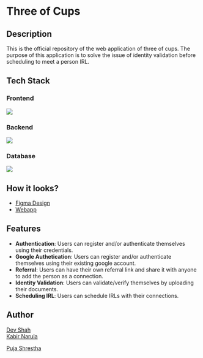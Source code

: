 # Three of Cups

## Description

This is the official repository of the web application of three of cups. The purpose of this application is to solve the issue of identity validation before scheduling to meet a person IRL.

## Tech Stack

### Frontend

<img src="https://skillicons.dev/icons?i=react,vite,tailwindcss,materialui" />

### Backend

<img src="https://skillicons.dev/icons?i=python,flask,docker,postman" />

### Database

<img src="https://skillicons.dev/icons?i=redis,postgres" />

## How it looks?

- <a href="https://www.figma.com/file/0nZApsFQttDHvbuESkGLX0/UI-_Beta_V1?type=design&node-id=7-677&mode=design&t=QNwXOPxvVWuq8CsA-0">Figma Design</a>
- <a href="https://3oc.vercel.app/">Webapp</a>

## Features

- **Authentication**: Users can register and/or authenticate themselves using their credentials.
- **Google Authetication**: Users can register and/or authenticate themselves using their existing google account.
- **Referral**: Users can have their own referral link and share it with anyone to add the person as a connection.
- **Identity Validation**: Users can validate/verify themselves by uploading their documents.
- **Scheduling IRL**: Users can schedule IRLs with their connections.

## Author

<a href="https://github.com/busycaesar">Dev Shah</a>                                                                                                                                                               
<a href="https://github.com/Kabir-Narula">Kabir Narula</a>

<a href="https://github.com/puja110">Puja Shrestha</a>
